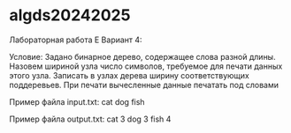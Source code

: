 
# algds20242025
Лабораторная работа E
Вариант 4:

Условие:
Задано бинарное дерево, содержащее слова разной длины. Назовем шириной узла число символов, требуемое для
печати данных этого узла. Записать в узлах дерева ширину соответствующих поддеревьев. При печати вычесленные
данные печатать под словами

Пример файла input.txt:
cat
dog
fish

Пример файла output.txt:
cat
3
dog
3
fish
4